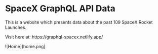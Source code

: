 # SpaceX GraphQL API Data

This is a website which presents data about the past 109 SpaceX Rocket Launches.

Visit here at:
https://graphql-spacex.netlify.app/

![Home][home.png]